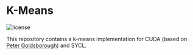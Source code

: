# K-Means

<img alt="license" src="https://img.shields.io/github/license/mashape/apistatus.svg"/>

This repository contains a k-means implementation for CUDA (based on [Peter Goldsborough](https://github.com/goldsborough/k-means)) and SYCL.